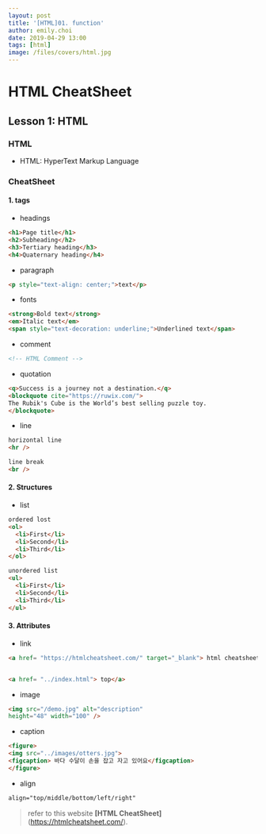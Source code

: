 ```yaml
---
layout: post
title: '[HTML]01. function'
author: emily.choi
date: 2019-04-29 13:00
tags: [html]
image: /files/covers/html.jpg
---
```

# HTML CheatSheet

## Lesson 1: HTML

### HTML
- HTML: HyperText Markup Language

### CheatSheet

#### 1. tags
 - headings
 
```html
<h1>Page title</h1>
<h2>Subheading</h2>
<h3>Tertiary heading</h3>
<h4>Quaternary heading</h4>
```

 - paragraph
 
```html
<p style="text-align: center;">text</p>
```

 - fonts
 
 ```html
 <strong>Bold text</strong>
 <em>Italic text</em>
 <span style="text-decoration: underline;">Underlined text</span>
```
 - comment
 
 ```html
 <!-- HTML Comment -->
```

- quotation

```html
<q>Success is a journey not a destination.</q>
<blockquote cite="https://ruwix.com/">
The Rubik's Cube is the World’s best selling puzzle toy.
</blockquote> 
```

- line

```html
horizontal line
<hr />

line break
<br />
```

#### 2. Structures

- list

```html
ordered lost
<ol>
  <li>First</li>
  <li>Second</li>
  <li>Third</li>
</ol>

unordered list
<ul>
  <li>First</li>
  <li>Second</li>
  <li>Third</li>
</ul>
```

#### 3. Attributes
- link

```html
<a href= "https://htmlcheatsheet.com/" target="_blank"> html cheatsheet</a> 


<a href= "../index.html"> top</a>
```

- image

```html
<img src="/demo.jpg" alt="description" 
height="48" width="100" />
```

- caption

```html
<figure>
<img src="../images/otters.jpg">
<figcaption> 바다 수달이 손을 잡고 자고 있어요</figcaption> 
</figure>
```
- align

```html
align="top/middle/bottom/left/right"
```



> refer to this website **[HTML CheatSheet]**(https://htmlcheatsheet.com/).


